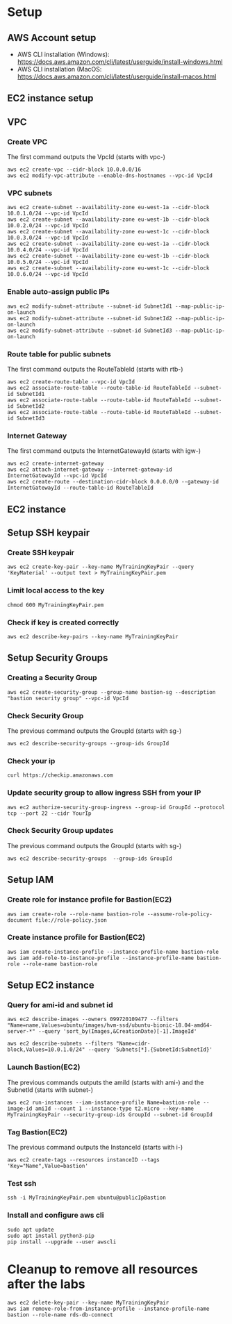 # Setup

## AWS Account setup

* AWS CLI installation (Windows): https://docs.aws.amazon.com/cli/latest/userguide/install-windows.html
* AWS CLI installation (MacOS: https://docs.aws.amazon.com/cli/latest/userguide/install-macos.html

## EC2 instance setup

## VPC 

### Create VPC

The first command outputs the VpcId (starts with vpc-)

```
aws ec2 create-vpc --cidr-block 10.0.0.0/16
aws ec2 modify-vpc-attribute --enable-dns-hostnames --vpc-id VpcId
```

### VPC subnets

```
aws ec2 create-subnet --availability-zone eu-west-1a --cidr-block 10.0.1.0/24 --vpc-id VpcId
aws ec2 create-subnet --availability-zone eu-west-1b --cidr-block 10.0.2.0/24 --vpc-id VpcId
aws ec2 create-subnet --availability-zone eu-west-1c --cidr-block 10.0.3.0/24 --vpc-id VpcId
aws ec2 create-subnet --availability-zone eu-west-1a --cidr-block 10.0.4.0/24 --vpc-id VpcId
aws ec2 create-subnet --availability-zone eu-west-1b --cidr-block 10.0.5.0/24 --vpc-id VpcId
aws ec2 create-subnet --availability-zone eu-west-1c --cidr-block 10.0.6.0/24 --vpc-id VpcId
```

### Enable auto-assign public IPs

```
aws ec2 modify-subnet-attribute --subnet-id SubnetId1 --map-public-ip-on-launch
aws ec2 modify-subnet-attribute --subnet-id SubnetId2 --map-public-ip-on-launch
aws ec2 modify-subnet-attribute --subnet-id SubnetId3 --map-public-ip-on-launch
```

### Route table for public subnets
The first command outputs the RouteTableId (starts with rtb-)

```
aws ec2 create-route-table --vpc-id VpcId
aws ec2 associate-route-table --route-table-id RouteTableId --subnet-id SubnetId1
aws ec2 associate-route-table --route-table-id RouteTableId --subnet-id SubnetId2
aws ec2 associate-route-table --route-table-id RouteTableId --subnet-id SubnetId3
```

### Internet Gateway

The first command outputs the InternetGatewayId (starts with igw-)

```
aws ec2 create-internet-gateway
aws ec2 attach-internet-gateway --internet-gateway-id InternetGatewayId --vpc-id VpcId
aws ec2 create-route --destination-cidr-block 0.0.0.0/0 --gateway-id InternetGatewayId --route-table-id RouteTableId
```

## EC2 instance

## Setup SSH keypair
### Create SSH keypair

```
aws ec2 create-key-pair --key-name MyTrainingKeyPair --query 'KeyMaterial' --output text > MyTrainingKeyPair.pem
```

### Limit local access to the key

```
chmod 600 MyTrainingKeyPair.pem
```

### Check if key is created correctly

```
aws ec2 describe-key-pairs --key-name MyTrainingKeyPair
```

## Setup Security Groups

### Creating a Security Group

```
aws ec2 create-security-group --group-name bastion-sg --description "bastion security group" --vpc-id VpcId
```

### Check Security Group
The previous command outputs the GroupId (starts with sg-)

```
aws ec2 describe-security-groups --group-ids GroupId
```

### Check your ip

```
curl https://checkip.amazonaws.com
```

### Update security group to allow ingress SSH from your IP

```
aws ec2 authorize-security-group-ingress --group-id GroupId --protocol tcp --port 22 --cidr YourIp
```

### Check Security Group updates
The previous command outputs the GroupId (starts with sg-)

```
aws ec2 describe-security-groups  --group-ids GroupId
```

## Setup IAM

### Create role for instance profile for Bastion(EC2)

```
aws iam create-role --role-name bastion-role --assume-role-policy-document file://role-policy.json
```

### Create instance profile for Bastion(EC2)

```
aws iam create-instance-profile --instance-profile-name bastion-role
aws iam add-role-to-instance-profile --instance-profile-name bastion-role --role-name bastion-role
```

## Setup EC2 instance

### Query for ami-id and subnet id

```
aws ec2 describe-images --owners 099720109477 --filters "Name=name,Values=ubuntu/images/hvm-ssd/ubuntu-bionic-18.04-amd64-server-*" --query 'sort_by(Images,&CreationDate)[-1].ImageId'
```
```
aws ec2 describe-subnets --filters "Name=cidr-block,Values=10.0.1.0/24" --query 'Subnets[*].{SubnetId:SubnetId}'
```

### Launch Bastion(EC2)
The previous commands outputs the amiId (starts with ami-) and the SubnetId (starts with subnet-)

```
aws ec2 run-instances --iam-instance-profile Name=bastion-role --image-id amiId --count 1 --instance-type t2.micro --key-name MyTrainingKeyPair --security-group-ids GroupId --subnet-id GroupId
```

### Tag Bastion(EC2)

The previous command outputs the InstanceId (starts with i-)

```
aws ec2 create-tags --resources instanceID --tags 'Key="Name",Value=bastion'
```

### Test ssh

```
ssh -i MyTrainingKeyPair.pem ubuntu@publicIpBastion
```

### Install and configure aws cli

```
sudo apt update
sudo apt install python3-pip
pip install --upgrade --user awscli
```

# Cleanup to remove all resources after the labs
```
aws ec2 delete-key-pair --key-name MyTrainingKeyPair
aws iam remove-role-from-instance-profile --instance-profile-name bastion --role-name rds-db-connect
```
